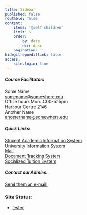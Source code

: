 ```yaml
---
title: Sidebar
published: false
routable: false
content:
    items: '@self.children'
    limit: 5
    order:
        by: date
        dir: desc
    pagination: '1'
hidegitrepoeditlink: false
access:
    site.login: true
---
```


##### Course Facilitators
Some Name  
<somename@somewhere.edu>   
Office hours Mon. 4:00-5:15pm  
Harbour Centre 2146  
Another Name  
<anothername@somewhere.edu>  
##### Quick Links:
[Student Academic Information System](http://sais.up.edu.ph)  
[University Information System](https://uis.up.edu.ph)  
[Mail](https://mail.up.edu.ph)  
[Document Tracking System](https://dts.upou.edu.ph)  
[Socialized Tuition System](https://sts.up.edu.ph)  
##### Contact our Admins:
[Send them an e-mail!](https://mail.google.com/mail/?view=cm&fs=1&to=someone@example.com&su=SUBJECT&body=BODY&bcc=someone.else@example.com)
### Site Status:
<div>
<link rel="stylesheet" type="text/css" href="ping.css">
<script src="http://cdnjs.cloudflare.com/ajax/libs/knockout/2.2.1/knockout-min.js"></script>
<script src="http://code.jquery.com/jquery-1.11.0.js"></script>
<link rel="stylesheet" type="text/css" href="ping.css">
<script src="http://cdnjs.cloudflare.com/ajax/libs/knockout/2.2.1/knockout-min.js"></script>
<script src="http://code.jquery.com/jquery-1.11.0.js"></script>
<ul data-bind="foreach:servers">
	<li> <a href="#" data-bind="text:name,attr:{href: 'http://'+name}">tester</a> <span data-bind="text:status,css:status"></span></li>
</ul>
<script src="pingscript.js"></script>
</div>